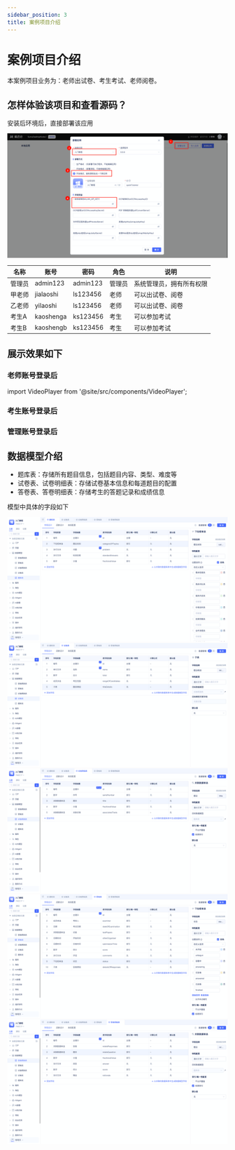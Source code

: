```yaml
---
sidebar_position: 3
title: 案例项目介绍
---
```

# 案例项目介绍

本案例项目业务为：老师出试卷、考生考试、老师阅卷。

## 怎样体验该项目和查看源码？

安装后环境后，直接部署该应用

![](img/project_192638.png)


| 名称 | 账号 | 密码 | 角色 | 说明 |
|------|------|------|------|------|
| 管理员| admin123 | admin123 | 管理员 | 系统管理员，拥有所有权限 |
|甲老师| jialaoshi | ls123456 | 老师 | 可以出试卷、阅卷 |
|乙老师| yilaoshi| ls123456 | 老师 |可以出试卷、阅卷 |
|考生A| kaoshenga | ks123456 | 考生 | 可以参加考试 |
|考生B| kaoshengb| ks123456 | 考生 | 可以参加考试 |

## 展示效果如下
### 老师账号登录后
import VideoPlayer from '@site/src/components/VideoPlayer';

<VideoPlayer relatePath="/docs/tutorial/project_teacher.mp4" />

### 考生账号登录后

<VideoPlayer relatePath="/docs/tutorial/project_student.mp4" />

### 管理账号登录后

<VideoPlayer relatePath="/docs/tutorial/project_admin.mp4" />


## 数据模型介绍
* 题库表：存储所有题目信息，包括题目内容、类型、难度等
* 试卷表、试卷明细表：存储试卷基本信息和每道题目的配置
* 答卷表、答卷明细表：存储考生的答题记录和成绩信息

模型中具体的字段如下

![](img/project_102847.png)
![](img/project_102943.png)
![](img/project_103005.png)
![](img/project_103040.png)
![](img/project_103119.png)